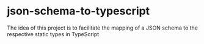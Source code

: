 # json-schema-to-typescript
The idea of this project is to facilitate the mapping of a JSON schema to the respective static types in TypeScript
